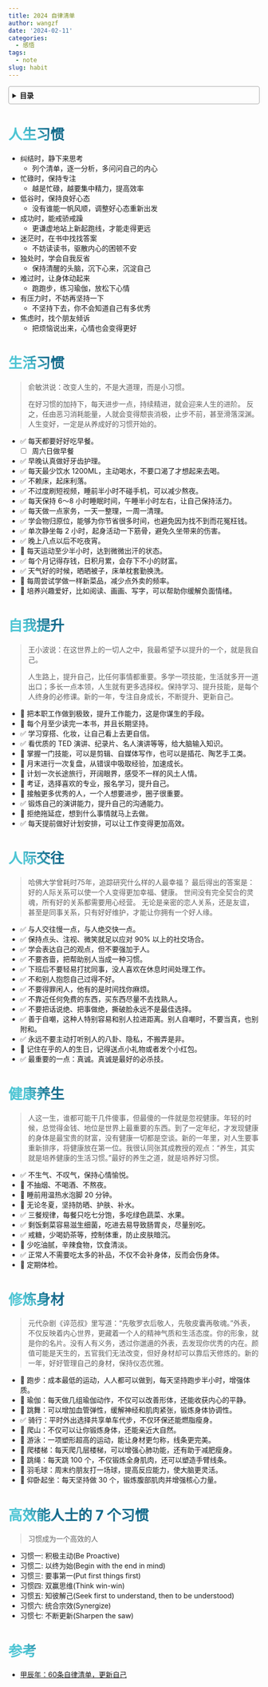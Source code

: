 ```yaml
---
title: 2024 自律清单
author: wangzf
date: '2024-02-11'
categories:
  - 感悟
tags:
  - note
slug: habit
---
```


<style>
h1 {
    background-color: #2B90B6;
    background-image: linear-gradient(45deg, #4EC5D4 10%, #146b8c 20%);
    background-size: 100%;
    -webkit-background-clip: text;
    -moz-background-clip: text;
    -webkit-text-fill-color: transparent;
    -moz-text-fill-color: transparent;
}
h2 {
    background-color: #2B90B6;
    background-image: linear-gradient(45deg, #4EC5D4 10%, #146b8c 20%);
    background-size: 100%;
    -webkit-background-clip: text;
    -moz-background-clip: text;
    -webkit-text-fill-color: transparent;
    -moz-text-fill-color: transparent;
}
h3 {
    background-color: #2B90B6;
    background-image: linear-gradient(45deg, #4EC5D4 10%, #146b8c 20%);
    background-size: 100%;
    -webkit-background-clip: text;
    -moz-background-clip: text;
    -webkit-text-fill-color: transparent;
    -moz-text-fill-color: transparent;
}
details {
    border: 1px solid #aaa;
    border-radius: 4px;
    padding: .5em .5em 0;
}
summary {
    font-weight: bold;
    margin: -.5em -.5em 0;
    padding: .5em;
}
details[open] {
    padding: .5em;
}
details[open] summary {
    border-bottom: 1px solid #aaa;
    margin-bottom: .5em;
}
</style>

<details><summary>目录</summary><p>

- [人生习惯](#人生习惯)
- [生活习惯](#生活习惯)
- [自我提升](#自我提升)
- [人际交往](#人际交往)
- [健康养生](#健康养生)
- [修炼身材](#修炼身材)
- [高效能人士的 7 个习惯](#高效能人士的-7-个习惯)
- [参考](#参考)
</p></details><p></p>

# 人生习惯

* 纠结时，静下来思考
    - 列个清单，逐一分析，多问问自己的内心
* 忙碌时，保持专注
    - 越是忙碌，越要集中精力，提高效率
* 低谷时，保持良好心态
    - 没有谁能一帆风顺，调整好心态重新出发
* 成功时，能戒骄戒躁
    - 更谦虚地站上新起跑线，才能走得更远
* 迷茫时，在书中找找答案
    - 不妨读读书，驱散内心的困顿不安
* 独处时，学会自我反省
    - 保持清醒的头脑，沉下心来，沉淀自己
* 难过时，让身体动起来
    - 跑跑步，练习瑜伽，放松下心情
* 有压力时，不妨再坚持一下
    - 不坚持下去，你不会知道自己有多优秀
* 焦虑时，找个朋友倾诉
    - 把烦恼说出来，心情也会变得更好

# 生活习惯

> 俞敏洪说：改变人生的，不是大道理，而是小习惯。
> 
> 在好习惯的加持下，每天进步一点，持续精进，就会迎来人生的进阶。
> 反之，任由恶习消耗能量，人就会变得颓丧消极，止步不前，甚至滑落深渊。
> 人生变好，一定是从养成好的习惯开始的。

* :white_check_mark: 每天都要好好吃早餐。
    - [ ] 周六日做早餐
* :white_check_mark: 早晚认真做好牙齿护理。
* :white_check_mark: 每天最少饮水 1200ML，主动喝水，不要口渴了才想起来去喝。
* :white_check_mark: 不赖床，起床利落。
* :white_check_mark: 不过度刷短视频，睡前半小时不碰手机，可以减少熬夜。
* :white_check_mark: 每天保持 6～8 小时睡眠时间，午睡半小时左右，让自己保持活力。
* :white_check_mark: 每天做一点家务，一天一整理，一周一清理。
* :white_check_mark: 学会物归原位，能够为你节省很多时间，也避免因为找不到而花冤枉钱。
* :white_check_mark: 单次静坐每 2 小时，起身活动一下筋骨，避免久坐带来的伤害。
* :white_check_mark: 晚上八点以后不吃夜宵。
* :black_square_button: 每天运动至少半小时，达到微微出汗的状态。
* :white_check_mark: 每个月记得存钱，日积月累，会存下不小的财富。
* :white_check_mark: 天气好的时候，晒晒被子，床单枕套勤换洗。
* :black_square_button: 每周尝试学做一样新菜品，减少点外卖的频率。
* :black_square_button: 培养兴趣爱好，比如阅读、画画、写字，可以帮助你缓解负面情绪。

# 自我提升

> 王小波说：在这世界上的一切人之中，我最希望予以提升的一个，就是我自己。
> 
> 人生路上，提升自己，比任何事情都重要。多学一项技能，生活就多开一道出口；多长一点本领，人生就有更多选择权。保持学习、提升技能，是每个人终身的必修课。新的一年，专注自身成长，不断提升、更新自己。

* :black_square_button: 把本职工作做到极致，提升工作能力，这是你谋生的手段。
* :black_square_button: 每个月至少读完一本书，并且长期坚持。
* :white_check_mark: 学习穿搭、化妆，让自己看上去更自信。
* :white_check_mark: 看优质的 TED 演讲、纪录片、名人演讲等等，给大脑输入知识。
* :black_square_button: 掌握一门技能，可以是剪辑、自媒体写作，也可以是插花、陶艺手工类。
* :black_square_button: 月末进行一次复盘，从错误中吸取经验，加速成长。
* :black_square_button: 计划一次长途旅行，开阔眼界，感受不一样的风土人情。
* :black_square_button: 考证，选择喜欢的专业，报名学习，提升自己。
* :black_square_button: 接触更多优秀的人，一个人想要进步，圈子很重要。
* :white_check_mark: 锻炼自己的演讲能力，提升自己的沟通能力。
* :black_square_button: 拒绝拖延症，想到什么事情就马上去做。
* :white_check_mark: 每天提前做好计划安排，可以让工作变得更加高效。

<!-- 
<div class="warning" style='background-color:#F5F5F5; color: #69337A; border-left: solid #805AD5 4px; border-radius: 4px; padding:0.7em; font-size: 80%'>
<span>
    <p style='margin-left:1em;'>
    <h3>缓解拖延症</h3>
    <h4>现象</h4>
    <ul>
    <li>这件事好大好空啊，不知道从哪里下手</li>
    <li>一想到开始好久没做过或者从没做过的一件事就觉得麻烦</li>
    <li>一想到从那么一堆事情里面开始梳理开始做就觉得麻烦</li>
    </ul>
    <h4>原因</h4>
    <ul>
    <li>每天低效或者有时候觉得无所事事的原因就是没有目标，尤其是没有短期目标。这个短期目标并不是一周、并不是一天，而应该拆解到小时，甚至分钟。</li>
    </ul>
    <h4>方法</h4>
    <ul>
    <li>每天早上起来花 10 分钟把今天要做的事情按小时粒度全部列出来，不论是工作还是日常生活。</li>
    </ul>
    <h4>工具</h4>
    <ul>
    <li>滴答清单</li>
    </ul>
    <h4>好处</h4>
    <ul>
    <li>每个小时都有清晰的事情可以做，而不是做完了一件事之后不知道下面做什么，就容易走神、跑偏甚至就玩起来一发不可收拾。</li>
    <li>每天记录下来不会漏掉一些重要的事情。</li>
    <li>做事情的节奏感很强。</li>
    <li>同时每天做完之后成就感也很强</li>
    </ul>
    </p>
</span>
</div> -->

# 人际交往

> 哈佛大学曾耗时75年，追踪研究什么样的人最幸福？
> 最后得出的答案是：好的人际关系可以使一个人变得更加幸福、健康。
> 世间没有完全契合的灵魂，所有好的关系都需要用心经营。
> 无论是亲密的恋人关系，还是友谊，甚至是同事关系，只有好好维护，才能让你拥有一个好人缘。

* :white_check_mark: 与人交往慢一点，与人绝交快一点。
* :white_check_mark: 保持点头、注视、微笑就足以应对 90% 以上的社交场合。
* :white_check_mark: 学会表达自己的观点，但不要强加于人。
* :white_check_mark: 不要吝啬，把帮助别人当成一种习惯。
* :white_check_mark: 下班后不要轻易打扰同事，没人喜欢在休息时间处理工作。
* :white_check_mark: 不和别人抱怨自己过得不好。
* :white_check_mark: 不要得罪闲人，他有的是时间找你麻烦。
* :white_check_mark: 不靠近任何免费的东西，买东西尽量不去找熟人。
* :white_check_mark: 不要把话说绝、把事做绝，撕破脸永远不是最佳选择。
* :white_check_mark: 善于自嘲，这种人特别容易和别人拉进距离。别人自嘲时，不要当真，也别附和。
* :white_check_mark: 永远不要主动打听别人的八卦、隐私，不搬弄是非。
* :black_square_button: 记住在乎的人的生日，记得送点小礼物或者发个小红包。
* :white_check_mark: 最重要的一点：真诚。真诚是最好的必杀技。

# 健康养生

> 人这一生，谁都可能干几件傻事，但最傻的一件就是忽视健康。年轻的时候，总觉得金钱、地位是世界上最重要的东西。到了一定年纪，才发现健康的身体是最宝贵的财富，没有健康一切都是空谈。新的一年里，对人生要事重新排序，将健康放在第一位。我很认同张其成教授的观点：“养生，其实就是培养健康的生活习惯。”最好的养生之道，就是培养好习惯。

* :white_check_mark: 不生气、不叹气，保持心情愉悦。
* :black_square_button: 不抽烟、不喝酒、不熬夜。
* :black_square_button: 睡前用温热水泡脚 20 分钟。
* :black_square_button: 无论冬夏，坚持防晒、护肤、补水。
* :white_check_mark: 三餐规律，每餐只吃七分饱，多吃绿色蔬菜、水果。
* :white_check_mark: 剩饭剩菜容易滋生细菌，吃进去易导致肠胃炎，尽量别吃。
* :white_check_mark: 戒糖，少喝奶茶等，控制体重，防止皮肤暗沉。
* :black_square_button: 少吃油腻，辛辣食物，饮食清淡。
* :white_check_mark: 正常人不需要吃太多的补品，不仅不会补身体，反而会伤身体。
* :black_square_button: 定期体检。

# 修炼身材

> 元代杂剧《谇范叔》里写道：“先敬罗衣后敬人，先敬皮囊再敬魂。”外表，不仅反映着内心世界，更藏着一个人的精神气质和生活态度。你的形象，就是你的名片。没有人有义务，透过你邋遢的外表，去发现你优秀的内在。颜值可能是天生的，五官我们无法改变，但好身材却可以靠后天修炼的。新的一年，好好管理自己的身材，保持仪态优雅。

* :black_square_button: 跑步：成本最低的运动，人人都可以做到，每天坚持跑步半小时，增强体质。
* :black_square_button: 瑜伽：每天做几组瑜伽动作，不仅可以改善形体，还能收获内心的平静。
* :black_square_button: 跳舞：可以增加血管弹性，缓解神经和肌肉紧张，锻炼身体协调性。
* :white_check_mark: 骑行：平时外出选择共享单车代步，不仅环保还能燃脂瘦身。
* :black_square_button: 爬山：不仅可以让你锻炼身体，还能亲近大自然。
* :black_square_button: 游泳：一项塑形超高的运动，能让身材更匀称，线条更完美。
* :black_square_button: 爬楼梯：每天爬几层楼梯，可以增强心肺功能，还有助于减肥瘦身。
* :black_square_button: 跳绳：每天跳 100 个，不仅锻炼全身肌肉，还可以塑造手臂线条。
* :black_square_button: 羽毛球：周末约朋友打一场球，提高反应能力，使大脑更灵活。
* :black_square_button: 仰卧起坐：每天坚持做 30 个，锻炼腹部肌肉并增强核心力量。

# 高效能人士的 7 个习惯

> 习惯成为一个高效的人

- 习惯一: 积极主动(Be Proactive)
- 习惯二: 以终为始(Begin with the end in mind)
- 习惯三: 要事第一(Put first things first)
- 习惯四: 双赢思维(Think win-win)
- 习惯五: 知彼解己(Seek first to understand, then to be understood)
- 习惯六: 统合宗效(Synergize)
- 习惯七: 不断更新(Sharpen the saw)

# 参考

* [甲辰年：60条自律清单，更新自己](https://mp.weixin.qq.com/s/AK4aplTQgFRanMdgEouNBg)
